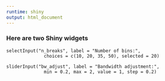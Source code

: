 ```yaml
---
runtime: shiny
output: html_document
---
```


### Here are two Shiny widgets

```{r echo = FALSE}
selectInput("n_breaks", label = "Number of bins:",
              choices = c(10, 20, 35, 50), selected = 20)
  
sliderInput("bw_adjust", label = "Bandwidth adjustment:",
              min = 0.2, max = 2, value = 1, step = 0.2)
```